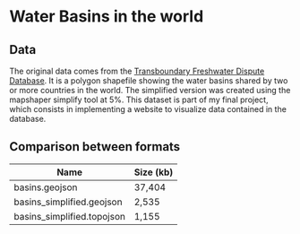 # Water Basins in the world

## Data

The original data comes from the [Transboundary Freshwater Dispute Database](http://gis.nacse.org/tfdd/index.php). It is a polygon shapefile showing the water basins shared by two or more countries in the world. The simplified version was created using the mapshaper simplify tool at 5%. This dataset is part of my final project, which consists in implementing a website to visualize data contained in the database.

## Comparison between formats

| Name                       | Size (kb) |
| -------------------------- | --------- |
| basins.geojson             | 37,404    |
| basins_simplified.geojson  | 2,535     |
| basins_simplified.topojson | 1,155     |


